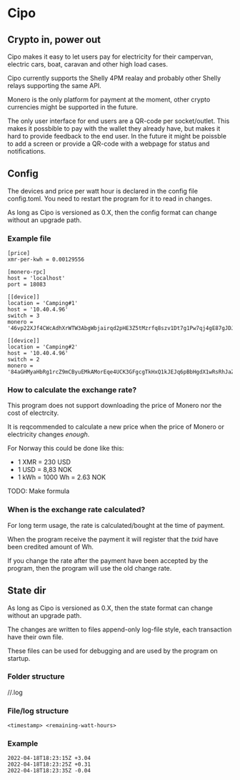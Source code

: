 # Cipo

## Crypto in, power out

Cipo makes it easy to let users pay for electricity for their campervan, electric cars, boat, caravan and other high load cases.

Cipo currently supports the Shelly 4PM realay and probably other Shelly relays supporting the same API.

Monero is the only platform for payment at the moment, other crypto currencies might be supported in the future.

The only user interface for end users are a QR-code per socket/outlet. This makes it possbible to pay with the wallet they already have, but makes it hard to provide feedback to the end user. In the future it might be poissble to add a screen or provide a QR-code with a webpage for status and notifications.

## Config

The devices and price per watt hour is declared in the config file config.toml.
You need to restart the program for it to read in changes.

As long as Cipo is versioned as 0.X, then the config format can change without an
upgrade path.

### Example file
```
[price]
xmr-per-kwh = 0.00129556

[monero-rpc]
host = 'localhost'
port = 18083

[[device]]
location = 'Camping#1'
host = '10.40.4.96'
switch = 3
monero = '46vp22XJf4CWcAdhXrWTW3AbgWbjairqd2pHE3Z5tMzrfq8szv1Dt7g1Pw7qj4gE87gJDJopNno6tDRcGDn8zUNg72h7eQt'

[[device]]
location = 'Camping#2'
host = '10.40.4.96'
switch = 2
monero = '84aGHMyaHbRg1rcZ9mCByuEMkAMorEqe4UCK3GFgcgTkHxQ1kJEJq6pBbHgdX1wRsRhJaZ2vbrxdoFTR7JNw7m7kMj6C1sm'
```

### How to calculate the exchange rate?

This program does not support downloading the price of Monero nor the cost of electrcity.

It is reqcommended to calculate a new price when the price of Monero or electricity changes *enough*.

For Norway this could be done like this:

* 1 XMR = 230 USD
* 1 USD = 8,83 NOK
* 1 kWh = 1000 Wh = 2.63 NOK

TODO: Make formula

### When is the exchange rate calculated?

For long term usage, the rate is calculated/bought at the time of payment.

When the program receive the payment it will register that the *txid* have been credited amount of Wh.

If you change the rate after the payment have been accepted by the program, then the program will use the old change rate.

## State dir

As long as Cipo is versioned as 0.X, then the state format can change without an
upgrade path.

The changes are written to files append-only log-file style, each transaction have their own file.

These files can be used for debugging and are used by the program on startup.


### Folder structure
<journal-dir>/<receiving-address>/<txid>.log

### File/log structure
`<timestamp> <remaining-watt-hours>`

### Example

```
2022-04-18T18:23:15Z +3.04
2022-04-18T18:23:25Z +0.31
2022-04-18T18:23:35Z -0.04
```
